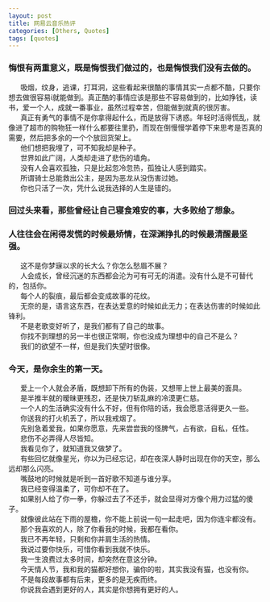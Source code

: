 ```yaml
---
layout: post
title: 网易云音乐热评
categories: [Others, Quotes]
tags: [quotes]
---
```

### 悔恨有两重意义，既是悔恨我们做过的，也是悔恨我们没有去做的。    
<!-- more -->
&nbsp;&nbsp;&nbsp;&nbsp;&nbsp;&nbsp;吸烟，纹身，逃课，打耳洞，这些看起来很酷的事情其实一点都不酷，只要你想去做很容易i就能做到。真正酷的事情应该是那些不容易做到的，比如挣钱，读书，爱一个人，成就一番事业，虽然过程幸苦，但能做到就真的很厉害。    
&nbsp;&nbsp;&nbsp;&nbsp;&nbsp;&nbsp;真正有勇气的事情不是你拿得起什么，而是放得下诱惑。年轻时活得慌乱，就像进了超市的购物狂一样什么都要往里扔，而现在倒慢慢学着停下来思考是否真的需要，然后把多余的一个个放回货架上。    
&nbsp;&nbsp;&nbsp;&nbsp;&nbsp;&nbsp;他们想把我埋了，可不知我却是种子。    
&nbsp;&nbsp;&nbsp;&nbsp;&nbsp;&nbsp;世界如此广阔，人类却走进了悲伤的墙角。    
&nbsp;&nbsp;&nbsp;&nbsp;&nbsp;&nbsp;没有人会喜欢孤独，只是比起忽冷忽热，孤独让人感到踏实。     
&nbsp;&nbsp;&nbsp;&nbsp;&nbsp;&nbsp;所谓骑士总能救出公主，是因为恶龙从没伤害过她。    
&nbsp;&nbsp;&nbsp;&nbsp;&nbsp;&nbsp;你也只活了一次，凭什么说我选择的人生是错的。    
### 回过头来看，那些曾经让自己寝食难安的事，大多败给了想象。    
### 人往往会在闲得发慌的时候最矫情，在深渊挣扎的时候最清醒最坚强。    
&nbsp;&nbsp;&nbsp;&nbsp;&nbsp;&nbsp;这不是你梦寐以求的长大么？你怎么愁眉不展？     
&nbsp;&nbsp;&nbsp;&nbsp;&nbsp;&nbsp;人会成长，曾经沉迷的东西都会沦为可有可无的消遣。没有什么是不可替代的，包括你。     
&nbsp;&nbsp;&nbsp;&nbsp;&nbsp;&nbsp;每个人的裂痕，最后都会变成故事的花纹。     
&nbsp;&nbsp;&nbsp;&nbsp;&nbsp;&nbsp;无奈的是，语言这东西，在表达爱意的时候如此无力；在表达伤害的时候如此锋利。     
&nbsp;&nbsp;&nbsp;&nbsp;&nbsp;&nbsp;不是老歌变好听了，是我们都有了自己的故事。     
&nbsp;&nbsp;&nbsp;&nbsp;&nbsp;&nbsp;你找不到理想的另一半也很正常啊，你也没成为理想中的自己不是么？     
&nbsp;&nbsp;&nbsp;&nbsp;&nbsp;&nbsp;我们的欲望不一样，但是我们失望时很像。     
### 今天，是你余生的第一天。     
&nbsp;&nbsp;&nbsp;&nbsp;&nbsp;&nbsp;爱上一个人就会矛盾，既想卸下所有的伪装，又想带上世上最美的面具。     
&nbsp;&nbsp;&nbsp;&nbsp;&nbsp;&nbsp;是半推半就的暧昧更残忍，还是快刀斩乱麻的冷漠更仁慈。     
&nbsp;&nbsp;&nbsp;&nbsp;&nbsp;&nbsp;一个人的生活确实没有什么不好，但有你陪的话，我会愿意活得更久一些。     
&nbsp;&nbsp;&nbsp;&nbsp;&nbsp;&nbsp;你送我的打火机丢了，所以我戒烟了。     
&nbsp;&nbsp;&nbsp;&nbsp;&nbsp;&nbsp;先别急着爱我，如果你愿意，先来尝尝我的怪脾气，占有欲，自私，任性。     
&nbsp;&nbsp;&nbsp;&nbsp;&nbsp;&nbsp;悲伤不必弄得人尽皆知。     
&nbsp;&nbsp;&nbsp;&nbsp;&nbsp;&nbsp;我看见你了，就知道我又做梦了。     
&nbsp;&nbsp;&nbsp;&nbsp;&nbsp;&nbsp;有些回忆就像星光，你以为已经忘记，却在夜深人静时出现在你的天空，那么远却那么闪亮。     
&nbsp;&nbsp;&nbsp;&nbsp;&nbsp;&nbsp;嘴鼓地的时候就是听到一首好歌不知道与谁分享。     
&nbsp;&nbsp;&nbsp;&nbsp;&nbsp;&nbsp;我已经变得温柔了，可你却不在了。     
&nbsp;&nbsp;&nbsp;&nbsp;&nbsp;&nbsp;如果别人给了你一拳，你躲过去了不还手，就会显得对方像个用力过猛的傻子。     
&nbsp;&nbsp;&nbsp;&nbsp;&nbsp;&nbsp;就像彼此站在下雨的屋檐，你不能上前说一句一起走吧，因为你连伞都没有。     
&nbsp;&nbsp;&nbsp;&nbsp;&nbsp;&nbsp;那个我喜欢的人，除了你看我的时候，我都在看你。     
&nbsp;&nbsp;&nbsp;&nbsp;&nbsp;&nbsp;我已不再年轻，只剩和你并肩生活的热情。     
&nbsp;&nbsp;&nbsp;&nbsp;&nbsp;&nbsp;我说过要你快乐，可惜你看到我就不快乐。     
&nbsp;&nbsp;&nbsp;&nbsp;&nbsp;&nbsp;我一生浪费过太多时间，却突然在意这分钟。     
&nbsp;&nbsp;&nbsp;&nbsp;&nbsp;&nbsp;今天情人节，我和我的猫都好想你，骗你的啦，其实我没有猫，也没有你。     
&nbsp;&nbsp;&nbsp;&nbsp;&nbsp;&nbsp;不是每段故事都有后来，更多的是无疾而终。     
&nbsp;&nbsp;&nbsp;&nbsp;&nbsp;&nbsp;你说我会遇到更好的人，其实是你想拥有更好的人。     
